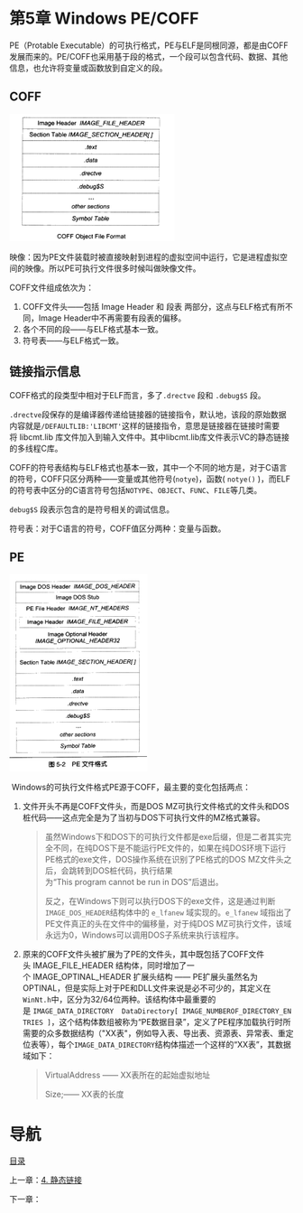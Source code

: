 # 第5章 Windows PE/COFF

PE（Protable Executable）的可执行格式，PE与ELF是同根同源，都是由COFF发展而来的。PE/COFF也采用基于段的格式，一个段可以包含代码、数据、其他信息，也允许将变量或函数放到自定义的段。 

## COFF

![img](img/chap5/img0.png)

映像：因为PE文件装载时被直接映射到进程的虚拟空间中运行，它是进程虚拟空间的映像。所以PE可执行文件很多时候叫做映像文件。

COFF文件组成依次为：

1. COFF文件头——包括 Image Header 和 段表 两部分，这点与ELF格式有所不同，Image Header中不再需要有段表的偏移。
2. 各个不同的段——与ELF格式基本一致。
3. 符号表——与ELF格式一致。

## 链接指示信息

COFF格式的段类型中相对于ELF而言，多了`.drectve` 段和 `.debug$S` 段。 

`.drectve`段保存的是编译器传递给链接器的链接指令，默认地，该段的原始数据内容就是`/DEFAULTLIB:'LIBCMT'`这样的链接指令，意思是链接器在链接时需要将 libcmt.lib 库文件加入到输入文件中。其中libcmt.lib库文件表示VC的静态链接的多线程C库。

COFF的符号表结构与ELF格式也基本一致，其中一个不同的地方是，对于C语言的符号，COFF只区分两种——变量或其他符号(`notye`)，函数( `notye()` )，而ELF的符号表中区分的C语言符号包括`NOTYPE`、`OBJECT`、`FUNC`、`FILE`等几类。

`debug$S` 段表示包含的是符号相关的调试信息。

符号表：对于C语言的符号，COFF值区分两种：变量与函数。

## PE

![img](img/chap5/img1.png)

 Windows的可执行文件格式PE源于COFF，最主要的变化包括两点：

1. 文件开头不再是COFF文件头，而是DOS MZ可执行文件格式的文件头和DOS桩代码——这点完全是为了当初与DOS下可执行文件的MZ格式兼容。

   >虽然Windows下和DOS下的可执行文件都是exe后缀，但是二者其实完全不同，在纯DOS下是不能运行PE文件的，如果在纯DOS环境下运行PE格式的exe文件，DOS操作系统在识别了PE格式的DOS MZ文件头之后，会跳转到DOS桩代码，执行结果为“This program cannot be run in DOS”后退出。
   >
   >反之，在Windows下则可以执行DOS下的exe文件，这是通过判断`IMAGE_DOS_HEADER`结构体中的 `e_lfanew` 域实现的。`e_lfanew` 域指出了PE文件真正的头在文件中的偏移量，对于纯DOS MZ可执行文件，该域永远为0，Windows可以调用DOS子系统来执行该程序。

2. 原来的COFF文件头被扩展为了PE的文件头，其中既包括了COFF文件头 IMAGE_FILE_HEADER 结构体，同时增加了一个 IMAGE_OPTINAL_HEADER 扩展头结构 —— PE扩展头虽然名为OPTINAL，但是实际上对于PE和DLL文件来说是必不可少的，其定义在`WinNt.h`中，区分为32/64位两种。该结构体中最重要的是 `IMAGE_DATA_DIRECTORY  DataDirectory[ IMAGE_NUMBEROF_DIRECTORY_ENTRIES ]`，这个结构体数组被称为“PE数据目录”，定义了PE程序加载执行时所需要的众多数据结构（"XX表"，例如导入表、导出表、资源表、异常表、重定位表等），每个`IMAGE_DATA_DIRECTORY`结构体描述一个这样的“XX表”，其数据域如下：

   > VirtualAddress —— XX表所在的起始虚拟地址
   >
   > Size;—— XX表的长度

# 导航

[目录](README.md)

上一章：[4. 静态链接](4. 静态链接.md)

下一章：